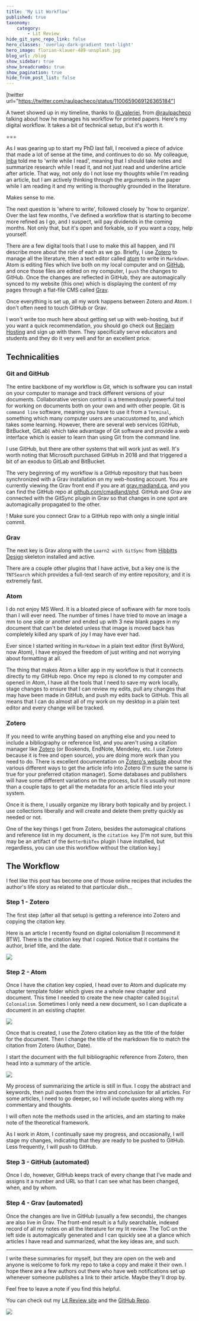 ```yaml
---
title: 'My Lit Workflow'
published: true
taxonomy:
    category:
        - Lit Review
hide_git_sync_repo_link: false
hero_classes: 'overlay-dark-gradient text-light'
hero_image: florian-klauer-489-unsplash.jpg
blog_url: /blog
show_sidebar: true
show_breadcrumbs: true
show_pagination: true
hide_from_post_list: false
---
```


[twitter url="https://twitter.com/raulpacheco/status/1100659069126365184"]

A tweet showed up in my timeline, thanks to [@_valeriei](https://twitter.com/_valeriei), from [@raulpacheco](https://twitter.com/raulpacheco) talking about how he manages his workflow for printed papers. Here's my digital workflow. It takes a bit of technical setup, but it's worth it.

===

As I was gearing up to start my PhD last fall, I received a piece of advice that made a lot of sense at the time, and continues to do so. My colleague, [Inba](https://twitter.com/inbakehoe) told me to 'write while I read', meaning that I should take notes and summarize research while I read it, and not just read and underline article after article. That way, not only do I not lose my thoughts while I'm reading an article, but I am actively thinking through the arguments in the paper while I am reading it and my writing is thoroughly grounded in the literature.

Makes sense to me.

The next question is 'where to write', followed closely by 'how to organize'. Over the last few months, I've defined a workflow that is starting to become more refined as I go, and I suspect, will pay dividends in the coming months. Not only that, but it's open and forkable, so if you want a copy, help yourself.

There are a few digital tools that I use to make this all happen, and I'll describe more about the role of each as we go. Briefly, I use [Zotero](https://zotero.org) to manage all the literature, then a text editor called [atom](https://atom.io) to write in `Markdown`. Atom is editing files which live both on my local computer and on [GitHub](https://github.com), and once those files are edited on my computer, I `push` the changes to GitHub. Once the changes are reflected in GitHub, they are automagically synced to my website (this one) which is displaying the content of my pages through a flat-file CMS called [Grav](https://getgrav.org).

Once everything is set up, all my work happens between Zotero and Atom. I don't often need to touch GitHub or Grav.

I won't write too much here about getting set up with web-hosting, but if you want a quick recommendation, you should go check out [Reclaim Hosting](https://reclaimhosting.com) and sign up with them. They specifically serve educators and students and they do it very well and for an excellent price.

## Technicalities

### Git and GitHub

The entire backbone of my workflow is Git, which is software you can install on your computer to manage and track different versions of your documents. Collaborative version control is a tremendously powerful tool for working on documents both on your own and with other people. Git is `command line` software, meaning you have to use it from a `Terminal`, something which many computer users are unaccustomed to, and which takes some learning. However, there are several web services (GitHub, BitBucket, GitLab) which take advantage of Git software and provide a web interface which is easier to learn than using Git from the command line.

I use GitHub, but there are other systems that will work just as well. It's worth noting that Microsoft purchased GitHub in 2018 and that triggered a bit of an exodus to GitLab and BitBucket.

The very beginning of my workflow is a GitHub repository that has been synchronized with a Grav installation on my web-hosting account. You are currently viewing the Grav front end if you are at [grav.madland.ca](https://grav.madland.ca), and you can find the GitHub repo at [github.com/cmadland/phd](https://github.com/cmadland/phd). GitHub and Grav are connected with the GitSync plugin in Grav so that changes in one spot are automagically propagated to the other.

! Make sure you connect Grav to a GitHub repo with only a single initial commit.


### Grav

The next key is Grav along with the `Learn2 with GitSync` from [Hibbitts Design](https://demo.hibbittsdesign.org/grav-learn2-git-sync/) skeleton installed and active.

There are a couple other plugins that I have active, but a key one is the `TNTSearch` which provides a full-text search of my entire repository, and it is extremely fast.

### Atom

I do not enjoy MS Werd. It is a bloated piece of software with far more tools than I will ever need. The number of times I have tried to move an image a mm to one side or another and ended up with 3 new blank pages in my document that can't be deleted unless that image is moved back has completely killed any spark of joy I may have ever had.

Ever since I started writing in `Markdown` in a plain text editor (first ByWord, now Atom), I have enjoyed the freedom of just writing and not worrying about formatting at all.

The thing that makes Atom a killer app in my workflow is that it connects directly to my GitHub repo. Once my repo is cloned to my computer and opened in Atom, I have all the tools that I need to save my work locally, stage changes to ensure that I can review my edits, pull any changes that may have been made in GitHub, and push my edits back to GitHub. This all means that I can do almost all of my work on my desktop in a plain text editor and every change will be tracked.

### Zotero

If you need to write anything based on anything else and you need to include a bibliography or reference list, and you aren't using a citation manager like [Zotero](https://zotero.org) (or Bookends, EndNote, Mendeley, etc. I use Zotero because it is free and open source), you are doing more work than you need to do. There is excellent documentation on [Zotero's website](https://www.zotero.org/support/getting_stuff_into_your_library) about the various different ways to get the article info into Zotero (I'm sure the same is true for your preferred citation manager). Some databases and publishers will have some different variations on the process, but it is usually not more than a couple taps to get all the metadata for an article filed into your system.

Once it is there, I usually organize my library both topically and by project. I use collections liberally and will create and delete them pretty quickly as needed or not.

One of the key things I get from Zotero, besides the automagical citations and reference list in my document, is the `citation key` [I'm not sure, but this may be an artifact of the `BetterBibTex` plugin I have installed, but regardless, you can use this workflow without the citation key.]

## The Workflow

I feel like this post has become one of those online recipes that includes the author's life story as related to that particular dish...

### Step 1 - Zotero

The first step (after all that setup) is getting a reference into Zotero and copying the citation key.

Here is an article I recently found on digital colonialism [I recommend it BTW]. There is the citation key that I copied. Notice that it contains the author, brief title, and the date.

![](workflow-1.png)

### Step 2 - Atom

Once I have the citation key copied, I head over to Atom and duplicate my chapter template folder which gives me a whole new chapter and document. This time I needed to create the new chapter called `Digital Colonialism`. Sometimes I only need a new document, so I can duplicate a document in an existing chapter.

![](workflow-2.png)

Once that is created, I use the Zotero citation key as the title of the folder for the document. Then I change the title of the markdown file to match the citation from Zotero (Author, Date).

I start the document with the full bibliographic reference from Zotero, then head into a summary of the article.

![](workflow-3.png)

My process of summarizing the article is still in flux. I copy the abstract and keywords, then pull quotes from the intro and conclusion for all articles. For some articles, I need to go deeper, so I will include quotes along with my commentary and thoughts.

I will often note the methods used in the articles, and am starting to make note of the theoretical framework.

As I work in Atom, I continually save my progress, and occasionally, I will stage my changes, indicating that they are ready to be pushed to GitHub. Less frequently, I will push to GitHub.

### Step 3 - GitHub (automated)
Once I do, however, GitHub keeps track of every change that I've made and assigns it a number and URL so that I can see what has been changed, when, and by whom.

### Step 4 - Grav (automated)

Once the changes are live in GitHub (usually a few seconds), the changes are also live in Grav. The front-end result is a fully searchable, indexed record of all my notes on all the literature for my lit review. The ToC on the left side is automagically generated and I can quickly see at a glance which articles I have read and summarized, what the key ideas are, and such.

---
I write these summaries for myself, but they are open on the web and anyone is welcome to fork my repo to take a copy and make it their own. I hope there are a few authors out there who have web notifications set up whenever someone publishes a link to their article. Maybe they'll drop by.

Feel free to leave a note if you find this helpful.

You can check out my [Lit Review site](https://lit.madland.ca) and the [GitHub Repo](https://github.com/cmadland/lit).

![](workflow-4.png)
